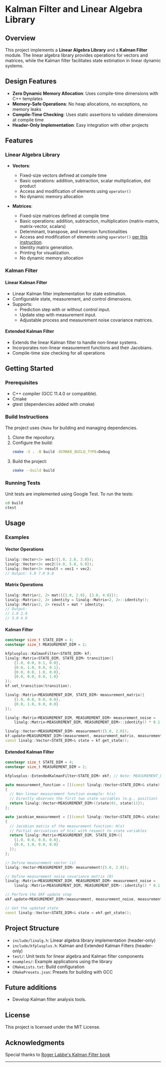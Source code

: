 # Kalman Filter and Linear Algebra Library

## Overview
This project implements a **Linear Algebra Library** and a **Kalman Filter** module. The linear algebra library provides operations for vectors and matrices, while the Kalman filter facilitates state estimation in linear dynamic systems.

## Design Features
- **Zero Dynamic Memory Allocation**: Uses compile-time dimensions with C++ templates
- **Memory-Safe Operations**: No heap allocations, no exceptions, no memory leaks
- **Compile-Time Checking**: Uses static assertions to validate dimensions at compile time
- **Header-Only Implementation**: Easy integration with other projects

## Features
### Linear Algebra Library
- **Vectors**:
  - Fixed-size vectors defined at compile time
  - Basic operations: addition, subtraction, scalar multiplication, dot product
  - Access and modification of elements using `operator()`
  - No dynamic memory allocation

- **Matrices**:
  - Fixed-size matrices defined at compile time
  - Basic operations: addition, subtraction, multiplication (matrix-matrix, matrix-vector, scalars)
  - Determinant, transpose, and inversion functionalities
  - Access and modification of elements using `operator()` [per this instruction](https://isocpp.org/wiki/faq/operator-overloading#matrix-array-of-array).
  - Identity matrix generation.
  - Printing for visualization.
  - No dynamic memory allocation

### Kalman Filter
#### Linear Kalman Filter
- Linear Kalman filter implementation for state estimation.
- Configurable state, measurement, and control dimensions.
- Supports:
  - Prediction step with or without control input.
  - Update step with measurement input.
  - Adjustable process and measurement noise covariance matrices.
#### Extended Kalman Filter
- Extends the linear Kalman filter to handle non-linear systems.
- Incorporates non-linear measurement functions and their Jacobians.
- Compile-time size checking for all operations

## Getting Started
### Prerequisites
- C++ compiler (GCC 11.4.0 or compatible).
- Cmake
- gtest (dependencies added with cmake)

### Build Instructions
The project uses `CMake` for building and managing dependencies.
1. Clone the repository.
2. Configure the build:
   ```bash
   cmake -S . -B build -DCMAKE_BUILD_TYPE=Debug
   ```
3. Build the project:
   ```bash
   cmake --build build
   ```

### Running Tests
Unit tests are implemented using Google Test. To run the tests:
```bash
cd build
ctest
```

## Usage
### Examples
#### Vector Operations
```cpp
linalg::Vector<3> vec1({1.0, 2.0, 3.0});
linalg::Vector<3> vec2({4.0, 5.0, 6.0});
linalg::Vector<3> result = vec1 + vec2;
// Output: 5.0 7.0 9.0
```

#### Matrix Operations
```cpp
linalg::Matrix<2, 2> mat({{1.0, 2.0}, {3.0, 4.0}});
linalg::Matrix<2, 2> identity = linalg::Matrix<2, 2>::identity();
linalg::Matrix<2, 2> result = mat * identity;
// Output:
// 1.0 2.0
// 3.0 4.0
```

#### Kalman Filter
```cpp
constexpr size_t STATE_DIM = 4;
constexpr size_t MEASUREMENT_DIM = 2;

kfplusplus::KalmanFilter<STATE_DIM> kf;
linalg::Matrix<STATE_DIM, STATE_DIM> transition({
    {1.0, 0.0, 0.1, 0.0}, 
    {0.0, 1.0, 0.0, 0.1}, 
    {0.0, 0.0, 1.0, 0.0}, 
    {0.0, 0.0, 0.0, 1.0}
});
kf.set_transition(transition);

linalg::Matrix<MEASUREMENT_DIM, STATE_DIM> measurement_matrix({
    {1.0, 0.0, 0.0, 0.0},
    {0.0, 1.0, 0.0, 0.0}
});

linalg::Matrix<MEASUREMENT_DIM, MEASUREMENT_DIM> measurement_noise =
    linalg::Matrix<MEASUREMENT_DIM, MEASUREMENT_DIM>::identity() * 0.1; // Example noise

linalg::Vector<MEASUREMENT_DIM> measurement({5.0, 2.0});
kf.update<MEASUREMENT_DIM>(measurement, measurement_matrix, measurement_noise);
const linalg::Vector<STATE_DIM>& state = kf.get_state();
```

#### Extended Kalman Filter
```cpp
constexpr size_t STATE_DIM = 4;
constexpr size_t MEASUREMENT_DIM = 2;

kfplusplus::ExtendedKalmanFilter<STATE_DIM> ekf; // Note: MEASUREMENT_DIM is not a template parameter for the class itself

auto measurement_function = [](const linalg::Vector<STATE_DIM>& state)
{
  // Non-linear measurement function example: h(x)
  // Directly observes the first two state variables (e.g., position)
  return linalg::Vector<MEASUREMENT_DIM>({state(0), state(1)});
};

auto jacobian_measurement = [](const linalg::Vector<STATE_DIM>& state)
{
  // Jacobian matrix of the measurement function: H(x)
  // Partial derivatives of h(x) with respect to state variables
  return linalg::Matrix<MEASUREMENT_DIM, STATE_DIM>({
    {1.0, 0.0, 0.0, 0.0},
    {0.0, 1.0, 0.0, 0.0}
  });
};

// Define measurement vector (z)
linalg::Vector<MEASUREMENT_DIM> measurement({5.0, 2.0});

// Define measurement noise covariance matrix (R)
linalg::Matrix<MEASUREMENT_DIM, MEASUREMENT_DIM> measurement_noise =
    linalg::Matrix<MEASUREMENT_DIM, MEASUREMENT_DIM>::identity() * 0.1; // Example noise

// Perform the EKF update step
ekf.update<MEASUREMENT_DIM>(measurement, measurement_noise, measurement_function, jacobian_measurement);

// Get the updated state
const linalg::Vector<STATE_DIM>& state = ekf.get_state();
```

## Project Structure
- `include/linalg.h`: Linear algebra library implementation (header-only)
- `include/kfplusplus.h`: Kalman and Extended Kalman Filters (header-only)
- `test/`: Unit tests for linear algebra and Kalman filter components
- `examples/`: Example applications using the library
- `CMakeLists.txt`: Build configuration
- `CMakePresets.json`: Presets for building with GCC

## Future additions
- Develop Kalman filter analysis tools.

## License
This project is licensed under the MIT License.

## Acknowledgments
Special thanks to [Roger Labbe's Kalman Filter book](https://github.com/rlabbe/Kalman-and-Bayesian-Filters-in-Python)

---

